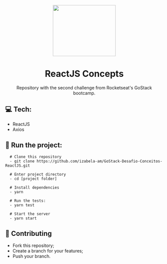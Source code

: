 <p align="center">
  <img width="200" height="163" src="https://camo.githubusercontent.com/8c13dc2618dbd7f76d1d574350b98fdee1335ce5/68747470733a2f2f726f636b6574736561742d63646e2e73332d73612d656173742d312e616d617a6f6e6177732e636f6d2f626f6f7463616d702d6865616465722e706e67">
</p>
<h1 align=center>ReactJS Concepts</h1>
<p align="center">Repository with the second challenge from Rocketseat's GoStack bootcamp.</p>

## :computer: Tech:
- ReactJS
- Axios

## :running: Run the project:
```shell
  # Clone this repository
  - git clone https://github.com/izabela-am/GoStack-Desafio-Conceitos-ReactJS.git
  
  # Enter project directory
  - cd [project folder]
  
  # Install dependencies
  - yarn
  
  # Run the tests:
  - yarn test
  
  # Start the server
  - yarn start
```

## :fork_and_knife: Contributing
- Fork this repository;
- Create a branch for your features;
- Push your branch.
